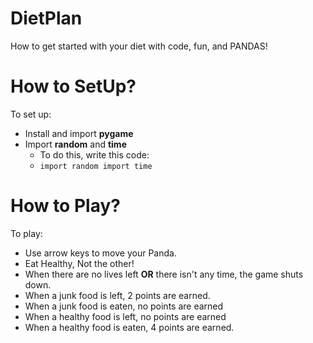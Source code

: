 # DietPlan
How to get started with your diet with code, fun, and PANDAS!

# How to SetUp?
To set up:
+ Install and import **pygame**
+ Import **random** and **time**
    + To do this, write this code:
    + `import random
       import time`

# How to Play?
To play:
* Use arrow keys to move your Panda.
* Eat Healthy, Not the other!
* When there are no lives left **OR** there isn't any time, the game shuts down.
* When a junk food is left, 2 points are earned.
* When a junk food is eaten, no points are earned
* When a healthy food is left, no points are earned
* When a healthy food is eaten, 4 points are earned.
